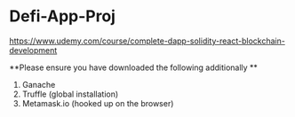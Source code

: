 # Defi-App-Proj

https://www.udemy.com/course/complete-dapp-solidity-react-blockchain-development

**Please ensure you have downloaded the following additionally **

1. Ganache
2. Truffle (global installation)
3. Metamask.io (hooked up on the browser)